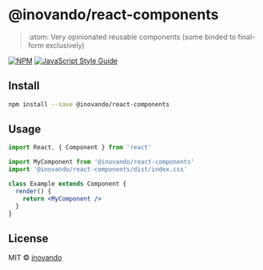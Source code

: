 # @inovando/react-components

> :atom: Very opinionated reusable components (some binded to final-form exclusively)

[![NPM](https://img.shields.io/npm/v/@inovando/react-components.svg)](https://www.npmjs.com/package/@inovando/react-components) [![JavaScript Style Guide](https://img.shields.io/badge/code_style-standard-brightgreen.svg)](https://standardjs.com)

## Install

```bash
npm install --save @inovando/react-components
```

## Usage

```jsx
import React, { Component } from 'react'

import MyComponent from '@inovando/react-components'
import '@inovando/react-components/dist/index.css'

class Example extends Component {
  render() {
    return <MyComponent />
  }
}
```

## License

MIT © [inovando](https://github.com/inovando)
